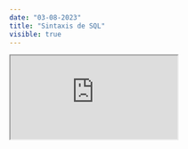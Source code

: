```yaml
---
date: "03-08-2023"
title: "Sintaxis de SQL"
visible: true
---
```

<iframe src="https://www.youtube.com/embed/GYMOjMvbWQc" allowfullscreen></iframe>
